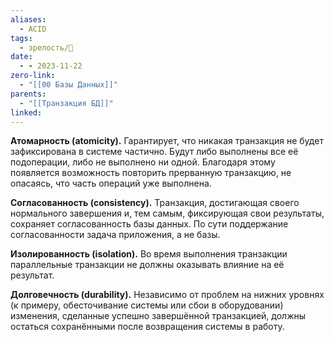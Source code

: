 ```yaml
---
aliases:
  - ACID
tags:
  - зрелость/🌱
date:
  - - 2023-11-22
zero-link:
  - "[[00 Базы Данных]]"
parents:
  - "[[Транзакция БД]]"
linked:
---
```

**Атомарность (atomicity).** Гарантирует, что никакая транзакция не будет зафиксирована в системе частично. Будут либо выполнены все её подоперации, либо не выполнено ни одной. Благодаря этому появляется возможность повторить прерванную транзакцию, не опасаясь, что часть операций уже выполнена.

**Согласованность (consistency).** Транзакция, достигающая своего нормального завершения и, тем самым, фиксирующая свои результаты, сохраняет согласованность базы данных. По сути поддержание согласованности задача приложения, а не базы.

**Изолированность (isolation).** Во время выполнения транзакции параллельные транзакции не должны оказывать влияние на её результат.

**Долговечность (durability).** Независимо от проблем на нижних уровнях (к примеру, обесточивание системы или сбои в оборудовании) изменения, сделанные успешно завершённой транзакцией, должны остаться сохранёнными после возвращения системы в работу.